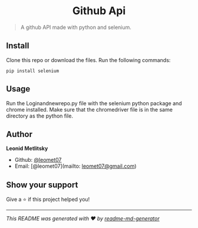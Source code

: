 <h1 align="center">Github Api</h1>
<p>
</p>

> A github API made with python and selenium.

## Install


Clone this repo or download the files.
Run the following commands:
```
pip install selenium
```

## Usage


Run the Loginandnewrepo.py file with the selenium python package and chrome installed. Make sure that the chromedriver file is in the same directory as the python file.


## Author

**Leonid Metlitsky**

* Github: [@leomet07](https://github.com/leomet07)
* Email: [@leomet07](mailto: leomet07@gmail.com)

## Show your support

Give a ⭐️ if this project helped you!

***
_This README was generated with ❤️ by [readme-md-generator](https://github.com/kefranabg/readme-md-generator)_
